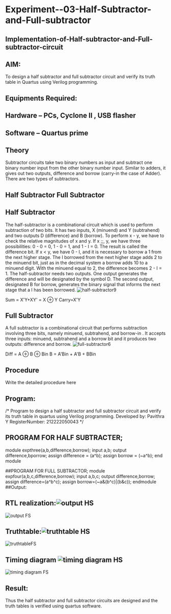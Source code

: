 # Experiment--03-Half-Subtractor-and-Full-subtractor
## Implementation-of-Half-subtractor-and-Full-subtractor-circuit
## AIM:
To design a half subtractor and full subtractor circuit and verify its truth table in Quartus using Verilog programming.

## Equipments Required:
## Hardware – PCs, Cyclone II , USB flasher
## Software – Quartus prime
## Theory
Subtractor circuits take two binary numbers as input and subtract one binary number input from the other binary number input. Similar to adders, it gives out two outputs, difference and borrow (carry-in the case of Adder). There are two types of subtractors.

## Half Subtractor Full Subtractor
## Half Subtractor
The half-subtractor is a combinational circuit which is used to perform subtraction of two bits. It has two inputs, X (minuend) and Y (subtrahend) and two outputs D (difference) and B (borrow). To perform x - y, we have to check the relative magnitudes of x and y. If x ;;, y, we have three possibilities: 0 - 0 = 0, 1 - 0 = 1, and 1 - I = 0. The result is called the difference bit. If x < y, we have 0 - I, and it is necessary to borrow a 1 from the next higher stage. The I borrowed from the next higher stage adds 2 to the minuend bit, just as in the decimal system a borrow adds 10 to a minuend digit. With the minuend equal to 2, the difference becomes 2 - I = 1. The half-subtractor needs two outputs. One output generates the difference and will be designated by the symbol D. The second output, designated B for borrow, generates the binary signal that informs the next stage that a I has been borrowed.
![half-subtractor9](https://user-images.githubusercontent.com/36288975/166112538-58c3bc7c-ee5d-4e6a-ac8d-8e8328efe27a.png)


Sum = X'Y+XY' = X ⊕ Y
Carry=X'Y

## Full Subtractor
A full subtractor is a combinational circuit that performs subtraction involving three bits, namely minuend, subtrahend, and borrow-in . It accepts three inputs: minuend, subtrahend and a borrow bit and it produces two outputs: difference and borrow. 
![full-subtractor6](https://user-images.githubusercontent.com/36288975/166112541-24c68359-3de8-4674-ae22-8272ffc385ed.png)


Diff = A ⊕ B ⊕ Bin B = A'Bin + A'B + BBin

## Procedure



Write the detailed procedure here 


## Program:

/*
Program to design a half subtractor and full subtractor circuit and verify its truth table in quartus using Verilog programming.
Developed by: Pavithra Y
RegisterNumber: 212222050043 
*/
## PROGRAM FOR HALF SUBTRACTER;
module expthree(a,b,difference,borrow);
input a,b;
output difference,bporrow;
assign difference = (a^b);
assign borrow = (~a^b);
end module


##PROGRAM FOR FULL SUBTRACTOR;
module expfour(a,b,c,difference,borrow);
input a,b,c;
output difference,borrow;
assign difference=(a^b^c);
assign borrow=(~a&(b^c)|(b&c));
endmodule
##Output:

## RTL realization:![output HS](https://user-images.githubusercontent.com/128951583/232287811-abbba145-c6e0-4c74-ba7f-63e3874c54b7.jpg)
![output FS](https://user-images.githubusercontent.com/128951583/232287816-4421cae5-9879-4dfb-9a42-1afa9ff23a49.jpg)





## Truthtable:![truthtable HS](https://user-images.githubusercontent.com/128951583/232287827-88e1d0f4-a6b3-43c0-8762-2b60218d22a4.jpg)
![truthtableFS](https://user-images.githubusercontent.com/128951583/232287833-48a67470-ab54-4f88-9d0c-54f5f919c06a.jpg)








## Timing diagram ![timing diagram HS](https://user-images.githubusercontent.com/128951583/232287849-7599287d-86a0-465f-baf5-6abfb4e32d65.jpg)
![timing diagram FS](https://user-images.githubusercontent.com/128951583/232287860-a583a46d-388d-465e-869b-090c5ca37aa9.jpg)



## Result:
Thus the half subtractor and full subtractor circuits are designed and the truth tables is verified using quartus software.
